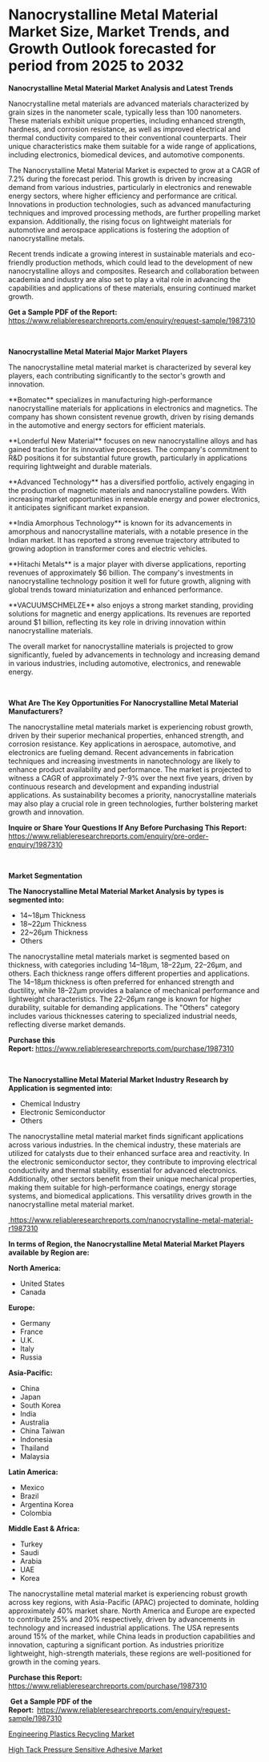 <p><h1>Nanocrystalline Metal Material Market Size, Market Trends, and Growth Outlook forecasted for period from 2025 to 2032</h1></p><p><strong>Nanocrystalline Metal Material Market Analysis and Latest Trends</strong></p>
<p><p>Nanocrystalline metal materials are advanced materials characterized by grain sizes in the nanometer scale, typically less than 100 nanometers. These materials exhibit unique properties, including enhanced strength, hardness, and corrosion resistance, as well as improved electrical and thermal conductivity compared to their conventional counterparts. Their unique characteristics make them suitable for a wide range of applications, including electronics, biomedical devices, and automotive components.</p><p>The Nanocrystalline Metal Material Market is expected to grow at a CAGR of 7.2% during the forecast period. This growth is driven by increasing demand from various industries, particularly in electronics and renewable energy sectors, where higher efficiency and performance are critical. Innovations in production technologies, such as advanced manufacturing techniques and improved processing methods, are further propelling market expansion. Additionally, the rising focus on lightweight materials for automotive and aerospace applications is fostering the adoption of nanocrystalline metals. </p><p>Recent trends indicate a growing interest in sustainable materials and eco-friendly production methods, which could lead to the development of new nanocrystalline alloys and composites. Research and collaboration between academia and industry are also set to play a vital role in advancing the capabilities and applications of these materials, ensuring continued market growth.</p></p>
<p><strong>Get a Sample PDF of the Report:&nbsp;</strong> <a href="https://www.reliableresearchreports.com/enquiry/request-sample/1987310?utm_campaign=38&utm_medium=2&utm_source=Github&utm_content=ia&utm_term=05022025&utm_id=nanocrystalline-metal-material">https://www.reliableresearchreports.com/enquiry/request-sample/1987310</a></p>
<p>&nbsp;</p>
<p><strong>Nanocrystalline Metal Material Major Market Players</strong></p>
<p><p>The nanocrystalline metal material market is characterized by several key players, each contributing significantly to the sector's growth and innovation. </p><p>**Bomatec** specializes in manufacturing high-performance nanocrystalline materials for applications in electronics and magnetics. The company has shown consistent revenue growth, driven by rising demands in the automotive and energy sectors for efficient materials.</p><p>**Londerful New Material** focuses on new nanocrystalline alloys and has gained traction for its innovative processes. The company's commitment to R&D positions it for substantial future growth, particularly in applications requiring lightweight and durable materials.</p><p>**Advanced Technology** has a diversified portfolio, actively engaging in the production of magnetic materials and nanocrystalline powders. With increasing market opportunities in renewable energy and power electronics, it anticipates significant market expansion.</p><p>**India Amorphous Technology** is known for its advancements in amorphous and nanocrystalline materials, with a notable presence in the Indian market. It has reported a strong revenue trajectory attributed to growing adoption in transformer cores and electric vehicles.</p><p>**Hitachi Metals** is a major player with diverse applications, reporting revenues of approximately $6 billion. The company's investments in nanocrystalline technology position it well for future growth, aligning with global trends toward miniaturization and enhanced performance.</p><p>**VACUUMSCHMELZE** also enjoys a strong market standing, providing solutions for magnetic and energy applications. Its revenues are reported around $1 billion, reflecting its key role in driving innovation within nanocrystalline materials.</p><p>The overall market for nanocrystalline materials is projected to grow significantly, fueled by advancements in technology and increasing demand in various industries, including automotive, electronics, and renewable energy.</p></p>
<p>&nbsp;</p>
<p><strong>What Are The Key Opportunities For Nanocrystalline Metal Material Manufacturers?</strong></p>
<p><p>The nanocrystalline metal materials market is experiencing robust growth, driven by their superior mechanical properties, enhanced strength, and corrosion resistance. Key applications in aerospace, automotive, and electronics are fueling demand. Recent advancements in fabrication techniques and increasing investments in nanotechnology are likely to enhance product availability and performance. The market is projected to witness a CAGR of approximately 7-9% over the next five years, driven by continuous research and development and expanding industrial applications. As sustainability becomes a priority, nanocrystalline materials may also play a crucial role in green technologies, further bolstering market growth and innovation.</p></p>
<p><strong>Inquire or Share Your Questions If Any Before Purchasing This Report:</strong> <a href="https://www.reliableresearchreports.com/enquiry/pre-order-enquiry/1987310?utm_campaign=38&utm_medium=2&utm_source=Github&utm_content=ia&utm_term=05022025&utm_id=nanocrystalline-metal-material">https://www.reliableresearchreports.com/enquiry/pre-order-enquiry/1987310</a></p>
<p>&nbsp;</p>
<p><strong>Market Segmentation</strong></p>
<p><strong>The Nanocrystalline Metal Material Market Analysis by types is segmented into:</strong></p>
<p><ul><li>14~18μm Thickness</li><li>18~22μm Thickness</li><li>22~26μm Thickness</li><li>Others</li></ul></p>
<p><p>The nanocrystalline metal materials market is segmented based on thickness, with categories including 14–18μm, 18–22μm, 22–26μm, and others. Each thickness range offers different properties and applications. The 14–18μm thickness is often preferred for enhanced strength and ductility, while 18–22μm provides a balance of mechanical performance and lightweight characteristics. The 22–26μm range is known for higher durability, suitable for demanding applications. The "Others" category includes various thicknesses catering to specialized industrial needs, reflecting diverse market demands.</p></p>
<p><strong>Purchase this Report:&nbsp;</strong><a href="https://www.reliableresearchreports.com/purchase/1987310?utm_campaign=38&utm_medium=2&utm_source=Github&utm_content=ia&utm_term=05022025&utm_id=nanocrystalline-metal-material">https://www.reliableresearchreports.com/purchase/1987310</a></p>
<p>&nbsp;</p>
<p><strong>The Nanocrystalline Metal Material Market Industry Research by Application is segmented into:</strong></p>
<p><ul><li>Chemical Industry</li><li>Electronic Semiconductor</li><li>Others</li></ul></p>
<p><p>The nanocrystalline metal material market finds significant applications across various industries. In the chemical industry, these materials are utilized for catalysts due to their enhanced surface area and reactivity. In the electronic semiconductor sector, they contribute to improving electrical conductivity and thermal stability, essential for advanced electronics. Additionally, other sectors benefit from their unique mechanical properties, making them suitable for high-performance coatings, energy storage systems, and biomedical applications. This versatility drives growth in the nanocrystalline metal material market.</p></p>
<p><a href="https://www.reliableresearchreports.com/nanocrystalline-metal-material-r1987310?utm_campaign=38&utm_medium=2&utm_source=Github&utm_content=ia&utm_term=05022025&utm_id=nanocrystalline-metal-material">&nbsp;https://www.reliableresearchreports.com/nanocrystalline-metal-material-r1987310</a></p>
<p><strong>In terms of Region, the Nanocrystalline Metal Material Market Players available by Region are:</strong></p>
<p>
    <p> <strong> North America: </strong>
        <ul>
            <li>United States</li>
            <li>Canada</li>
        </ul>
        </p> 
    <p> <strong> Europe: </strong>
        <ul>
            <li>Germany</li>
            <li>France</li>
            <li>U.K.</li>
            <li>Italy</li>
            <li>Russia</li>
        </ul>
        </p> 
    <p> <strong> Asia-Pacific: </strong>
        <ul>
            <li>China</li>
            <li>Japan</li>
            <li>South Korea</li>
            <li>India</li>
            <li>Australia</li>
            <li>China Taiwan</li>
            <li>Indonesia</li>
            <li>Thailand</li>
            <li>Malaysia</li>
        </ul>
        </p> 
    <p> <strong> Latin America: </strong>
        <ul>
            <li>Mexico</li>
            <li>Brazil</li>
            <li>Argentina Korea</li>
            <li>Colombia</li>
        </ul>
        </p> 
    <p> <strong> Middle East & Africa: </strong>
        <ul>
            <li>Turkey</li>
            <li>Saudi</li>
            <li>Arabia</li>
            <li>UAE</li>
            <li>Korea</li>
        </ul>
    </p>
    </p>
<p><p>The nanocrystalline metal material market is experiencing robust growth across key regions, with Asia-Pacific (APAC) projected to dominate, holding approximately 40% market share. North America and Europe are expected to contribute 25% and 20% respectively, driven by advancements in technology and increased industrial applications. The USA represents around 15% of the market, while China leads in production capabilities and innovation, capturing a significant portion. As industries prioritize lightweight, high-strength materials, these regions are well-positioned for growth in the coming years.</p></p>
<p><strong>Purchase this Report: </strong><a href="https://www.reliableresearchreports.com/purchase/1987310?utm_campaign=38&utm_medium=2&utm_source=Github&utm_content=ia&utm_term=05022025&utm_id=nanocrystalline-metal-material">https://www.reliableresearchreports.com/purchase/1987310</a></p>
<p>&nbsp;<strong>Get a Sample PDF of the Report:&nbsp;&nbsp;</strong><a href="https://www.reliableresearchreports.com/enquiry/request-sample/1987310?utm_campaign=38&utm_medium=2&utm_source=Github&utm_content=ia&utm_term=05022025&utm_id=nanocrystalline-metal-material">https://www.reliableresearchreports.com/enquiry/request-sample/1987310</a></p>
<p><strong></strong></p>
<p><p><a href="https://github.com/zurubting/Market-Research-Report-List-1/blob/main/engineering-plastics-recycling-market.md?utm_campaign=38&utm_medium=2&utm_source=Github&utm_content=ia&utm_term=05022025&utm_id=nanocrystalline-metal-material">Engineering Plastics Recycling Market</a></p><p><a href="https://github.com/arionmp/Market-Research-Report-List-5/blob/main/high-tack-pressure-sensitive-adhesive-market.md?utm_campaign=38&utm_medium=2&utm_source=Github&utm_content=ia&utm_term=05022025&utm_id=nanocrystalline-metal-material">High Tack Pressure Sensitive Adhesive Market</a></p></p>
